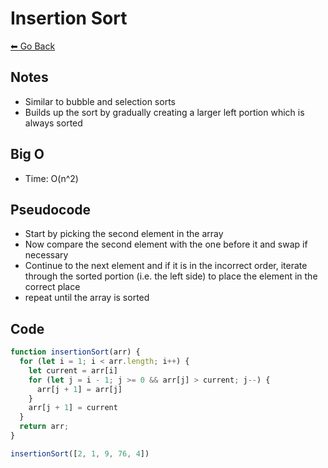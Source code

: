 # Insertion Sort
[⬅ Go Back](/sort.md)

## Notes
- Similar to bubble and selection sorts
- Builds up the sort by gradually creating a larger left portion which is always sorted

## Big O
- Time: O(n^2)

## Pseudocode
- Start by picking the second element in the array
- Now compare the second element with the one before it and swap if necessary
- Continue to the next element and if it is in the incorrect order, iterate through the sorted portion (i.e. the left side) to place the element in the correct place
- repeat until the array is sorted

## Code
```js
function insertionSort(arr) {
  for (let i = 1; i < arr.length; i++) {
    let current = arr[i]
    for (let j = i - 1; j >= 0 && arr[j] > current; j--) {
      arr[j + 1] = arr[j]
    }
    arr[j + 1] = current
  }
  return arr;
}

insertionSort([2, 1, 9, 76, 4])
```